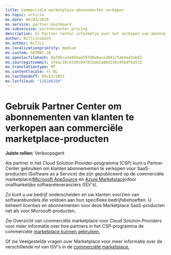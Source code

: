 ```yaml
---
title: Commerciële marketplace-abonnementen verkopen
ms.topic: article
ms.date: 06/03/2020
ms.service: partner-dashboard
ms.subservice: partnercenter-pricing
description: In Partner Center informatie over het verkopen van abonnementen van klanten op SaaS-producten die zijn gepubliceerd op de commerciële marketplace door ISV's (Independent Software Vendors).
author: BillLinzbach
ms.author: BillLi
ms.localizationpriority: medium
ms.custom: SEOMAY.20
ms.openlocfilehash: 8af85ce34493ae597d8a8ace2041c5ab4ed3ab62
ms.sourcegitcommit: 37eac16c4339cb97831eb2a86d156c45bdf6a531
ms.translationtype: MT
ms.contentlocale: nl-NL
ms.lasthandoff: 09/13/2021
ms.locfileid: "126246194"
---
```

# <a name="use-partner-center-to-sell-customers-subscriptions-to-commercial-marketplace-products"></a>Gebruik Partner Center om abonnementen van klanten te verkopen aan commerciële marketplace-producten

**Juiste rollen:** Verkoopagent

Als partner in het Cloud Solution Provider-programma (CSP) kunt u Partner Center gebruiken om klanten abonnementen te verkopen voor SaaS-producten (Software as a Service) die zijn gepubliceerd op de commerciële marketplace[(Microsoft AppSource](https://appsource.microsoft.com/) en [Azure Marketplace)](https://azuremarketplace.microsoft.com/)door onafhankelijke softwareleveranciers (ISV's).

Zo kunt u uw bedrijf onderscheiden en uw klanten voorzien van softwarebundels die voldoen aan hun specifieke bedrijfsbehoeften. U beheert licenties en abonnementen voor deze Marketplace SaaS-producten net als voor Microsoft-producten.

Zie Overzicht van commerciële marketplace voor Cloud Solution Providers voor meer informatie over hoe partners in het CSP-programma de commerciële [marketplace kunnen gebruiken.](csp-commercial-marketplace-overview.md)

Of zie Veelgestelde vragen over Marketplace voor meer informatie over de verschillende rol van ISV's in de [commerciële marketplace.](/azure/marketplace/marketplace-faq-publisher-guide)